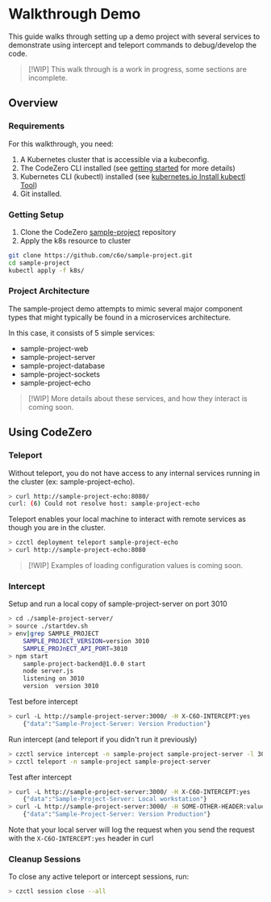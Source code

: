 # Walkthrough Demo

This guide walks through setting up a demo project with several services to demonstrate using intercept and teleport commands to debug/develop the code.

> [!WIP]
> This walk through is a work in progress, some sections are incomplete.

## Overview

### Requirements

For this walkthrough, you need:
1. A Kubernetes cluster that is accessible via a kubeconfig.
1. The CodeZero CLI installed (see [getting started](../guides/getting-started) for more details)
1. Kubernetes CLI (kubectl) installed (see [kubernetes.io Install kubectl Tool](https://kubernetes.io/docs/tasks/tools/))
1. Git installed.

### Getting Setup

1. Clone the CodeZero [sample-project](https://github.com/c6o/sample-project) repository
1. Apply the k8s resource to cluster

```bash
git clone https://github.com/c6o/sample-project.git
cd sample-project
kubectl apply -f k8s/
```

### Project Architecture

The sample-project demo attempts to mimic several major component types that might typically be found in a microservices architecture.

In this case, it consists of 5 simple services:

* sample-project-web
* sample-project-server
* sample-project-database
* sample-project-sockets
* sample-project-echo

> [!WIP]
> More details about these services, and how they interact is coming soon.

## Using CodeZero

### Teleport

Without teleport, you do not have access to any internal services running in the cluster (ex: sample-project-echo).

```bash
> curl http://sample-project-echo:8080/
curl: (6) Could not resolve host: sample-project-echo
```

Teleport enables your local machine to interact with remote services as though you are in the cluster.

```bash
> czctl deployment teleport sample-project-echo
> curl http://sample-project-echo:8080
```

> [!WIP]
> Examples of loading configuration values is coming soon.

### Intercept

Setup and run a local copy of sample-project-server on port 3010
```bash
> cd ./sample-project-server/
> source ./startdev.sh
> env|grep SAMPLE_PROJECT
    SAMPLE_PROJECT_VERSION=version 3010
    SAMPLE_PROJnECT_API_PORT=3010
> npm start
    sample-project-backend@1.0.0 start
    node server.js
    listening on 3010
    version  version 3010
```

Test before intercept
```bash
> curl -L http://sample-project-server:3000/ -H X-C6O-INTERCEPT:yes
    {"data":"Sample-Project-Server: Version Production"}
```

Run intercept (and teleport if you didn't run it previously)
```bash
> czctl service intercept -n sample-project sample-project-server -l 3010
> czctl teleport -n sample-project sample-project-server
```

Test after intercept
```bash
> curl -L http://sample-project-server:3000/ -H X-C6O-INTERCEPT:yes
    {"data":"Sample-Project-Server: Local workstation"}
> curl -L http://sample-project-server:3000/ -H SOME-OTHER-HEADER:value
    {"data":"Sample-Project-Server: Version Production"}
```
Note that your local server will log the request when you send the request with the `X-C6O-INTERCEPT:yes` header in curl

### Cleanup Sessions

To close any active teleport or intercept sessions, run:

```bash
> czctl session close --all
```
